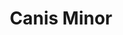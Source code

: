 ---
title: "Canis Minor"
hashtag: canis-minor
borders:
  - Cancer
  - Gemini
  - Hydra
  - Monoceros
related:
  - Canis Major
tags:
  - Dog
  - Constellation
---